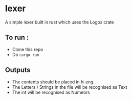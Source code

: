 # lexer

A simple lexer built in rust which uses the Logos crate

## To run :

- Clone this repo
- Do `cargo run`

## Outputs

- The contents should be placed in hi.eng
- The Letters / Strings in the file will be recognised as Text
- The int will be recognised as Numebrs
